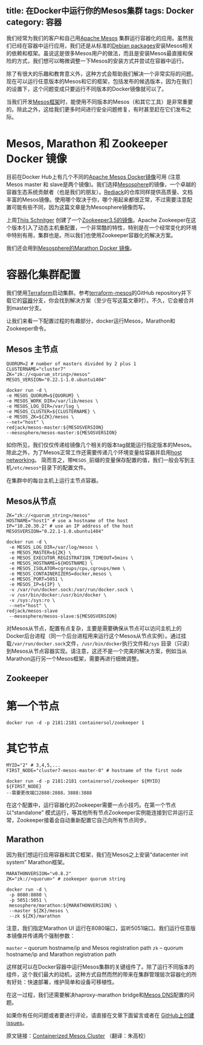 title: 在Docker中运行你的Mesos集群
tags: Docker
category: 容器
---

我们经常为我们的客户和自己用[Apache Mesos](http://mesos.apache.org/) 集群运行容器化的应用。虽然我们已经在容器中运行应用，我们还是从标准的[Debian packages](https://mesosphere.com/downloads/)安装Mesos相关的依赖和框架。虽说这是很多Mesos用户的做法，而且是安装Mesos最直接和保险的方式，我们想可以略微调整一下Mesos的安装方式并尝试在容器中运行。

除了有很大的乐趣和教育意义外，这种方式会帮助我们解决一个非常实际的问题。现在可以运行任意版本的Mesos和它的框架，包括发布的候选版本，因为在我们的设置下，这个问题变成只要运行不同版本的Docker镜像就可以了。

当我们开发[Mesos框架](https://github.com/mesos/elasticsearch)时，能使用不同版本的Mesos（和其它工具）是非常重要的。除此之外，这给我们更多时间进行安全问题修复，有时甚至赶在它们发布之际。
<!--more-->
# Mesos, Marathon 和 Zookeeper Docker 镜像

目前在Docker Hub上有几个不同的[Apache Mesos Docker镜像](https://registry.hub.docker.com/search?q=mesos)可用 (注意Mesos master 和 slave是两个镜像)。我们选择[Mesosphere](https://registry.hub.docker.com/repos/mesosphere/)的镜像，一个卓越的容器生态系统贡献者（也是我们的朋友）。[Redjack](https://registry.hub.docker.com/repos/redjack/)的仓库同样提供高质量、文档丰富的Mesos镜像。使用哪个取决于你，哪个用起来都很正常，不过需要注意配置可能有些不同，因为这篇文章是为Mesosphere镜像而写。

上周[Thijs Schnitger](https://github.com/thijsschnitger) 创建了一个[Zookeeper3.5的镜像](https://registry.hub.docker.com/u/containersol/zookeeper/)。Apache Zookeeper在这个版本引入了动态主机重配置，一个非常酷的特性，特别是在一个经常变化的环境中特别有用，集群也是。所以我们也使用Zookeeper容器化的解决方案。

我们还会用到[Mesosphere的Marathon Docker 镜像](https://registry.hub.docker.com/u/mesosphere/marathon/)。

# 容器化集群配置

我们使用[Terraform](https://terraform.io/)启动集群。参考[terraform-mesos](https://github.com/ContainerSolutions/terraform-mesos)的GitHub repository并下载它的[容器](https://github.com/ContainerSolutions/terraform-mesos/tree/containers)分支，你会找到解决方案（至少在写这篇文章时）。不久，它会被合并到master分支。

让我们来看一下配置过程的有趣部分，docker运行Mesos，Marathon和Zookeeper命令。

## Mesos 主节点

```shell
QUORUM=2 # number of masters divided by 2 plus 1
CLUSTERNAME="cluster7"
ZK="zk://<quorum_string>/mesos"
MESOS_VERSION="0.22.1-1.0.ubuntu1404"

docker run -d \
-e MESOS_QUORUM=${QUORUM} \
-e MESOS_WORK_DIR=/var/lib/mesos \
-e MESOS_LOG_DIR=/var/log \
-e MESOS_CLUSTER=${CLUSTERNAME} \
-e MESOS_ZK=${ZK}/mesos \
--net="host" \
redjack/mesos-master:${MESOSVERSION}
--mesosphere/mesos-master:${MESOSVERSION}
```

如你所见，我们仅仅传递给镜像几个相关的版本tag就能运行指定版本的Mesos。除此之外，为了Mesos正常工作还需要传递几个环境变量给容器并启用[host networking](https://docs.docker.com/articles/networking/)。
简而言之，带`MESOS_`前缀的变量保存配置的值，我们一般会写到主机`/etc/mesos*`目录下的配置文件。

在集群中的每台主机上运行主节点容器。

## Mesos从节点

```shell
ZK="zk://<quorum_string>/mesos"
HOSTNAME="host1" # use a hostname of the host
IP="10.20.30.2" # use an IP address of the host
MESOSVERSION="0.22.1-1.0.ubuntu1404"

docker run -d \
 -e MESOS_LOG_DIR=/var/log/mesos \
 -e MESOS_MASTER=${ZK} \
 -e MESOS_EXECUTOR_REGISTRATION_TIMEOUT=5mins \
 -e MESOS_HOSTNAME=${HOSTNAME} \
 -e MESOS_ISOLATOR=cgroups/cpu,cgroups/mem \
 -e MESOS_CONTAINERIZERS=docker,mesos \
 -e MESOS_PORT=5051 \
 -e MESOS_IP=${IP} \
 -v /var/run/docker.sock:/var/run/docker.sock \
 -v /usr/bin/docker:/usr/bin/docker \
 -v /sys:/sys:ro \
 --net="host" \
redjack/mesos-slave
 --mesosphere/mesos-slave:${MESOSVERSION}
 ```

对Mesos从节点，配置有点复杂，主要是需要确保从节点可以访问主机上的Docker后台进程（同一个后台进程用来运行这个Mesos从节点实例）。通过挂载`/var/run/docker.sock`文件，`/usr/bin/docker`执行文件和`/sys` 目录（只读）到Mesos从节点容器实现。请注意，这还不是一个完美的解决方案，例如当从Marathon运行另一个Mesos框架，需要再进行细微调整。

## Zookeeper


# 第一个节点
```shell
docker run -d -p 2181:2181 containersol/zookeeper 1
```
# 其它节点
 ```shell
MYID="2" # 3,4,5,...
FIRST_NODE="cluster7-mesos-master-0" # hostname of the first node

docker run -d -p 2181:2181 containersol/zookeeper ${MYID} ${FIRST_NODE}
--需要更改端口2888:2888，3888:3888
```

在这个配置中，运行容器化的Zookeeper需要一点小技巧。在第一个节点以“standalone” 模式运行，等其他所有节点Zookeeper实例能连接到它并运行正常，Zookeeper接着会自动重新配置它自己向所有节点同步。

## Marathon

因为我们想运行应用容器和其它框架，我们在Mesos之上安装“datacenter init system” Marathon框架。

```shell
MARATHONVERSION="v0.8.2"
ZK="zk://<quorum>" # zookeeper quorum string

docker run -d \
 -p 8080:8080 \
 -p 5051:5051 \
 mesosphere/marathon:${MARATHONVERSION} \
 --master ${ZK}/mesos \
 --zk ${ZK}/marathon
 ```

 注意，我们指定Marathon UI 运行在8080端口，监听5051端口。我们运行任意版本镜像并传递两个强制参数：

 `master`  – quorum hostname/ip and Mesos registration path
 `zk`  – quorum hostname/ip and Marathon registration path

这样就可以在Docker容器中运行Mesos集群的关键组件了。除了运行不同版本的组件，这个我们最大的动机，这种方式自然而然的带来在集群管理层次容器化的所有好处：快速部署，维护简单和设备可移植性。

在这一过程，我们还需要解决haproxy-marathon bridge和[Mesos DNS](http://mesosphere.github.io/mesos-dns/)配置的问题。

如果你有任何问题或者要进行评论，请直接在文章下面留言或者在 [GitHub上创建issues](https://github.com/ContainerSolutions/terraform-mesos/issues)。

原文链接：[Containerized Mesos Cluster](http://container-solutions.com/containerized-mesos-cluster/) （翻译：朱高校）
